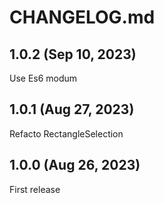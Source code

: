 # CHANGELOG.md

## 1.0.2 (Sep 10, 2023)

Use Es6 modum

## 1.0.1 (Aug 27, 2023)

Refacto RectangleSelection

## 1.0.0 (Aug 26, 2023)

First release
